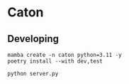 # Caton

## Developing

```shell
mamba create -n caton python=3.11 -y
poetry install --with dev,test
```

```shell
python server.py
```